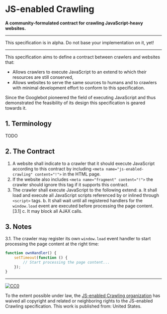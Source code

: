 # JS-enabled Crawling

**A community-formulated contract for crawling JavaScript-heavy websites.**

---

This specification is in alpha. Do not base your implementation on it, yet!

---

This specification aims to define a contract between crawlers and websites that:

- Allows crawlers to execute JavaScript to an extend to which their resources are still conserved,
- Allows websites to serve the same sources to humans and to crawlers with minimal development effort to conform to this specification.

Since the Googlebot pioneered the field of executing JavaScript and thus demonstrated the feasibility of its design this specification is geared towards it.

## 1. Terminology

TODO

## 2. The Contract

1. A website shall indicate to a crawler that it should execute JavaScript according to this contract by including `<meta name="js-enabled-crawling" content="!">` in the HTML page.
2. If the website also includes `<meta name="fragment" content="!">` the crawler should ignore this tag if it supports this contract.
3. The crawler shall execute JavaScript to the following extend:
    a. It shall load and execute all JavaScript scripts referenced by or inlined through `<script>` tags.
    b. It shall wait until all registered handlers for the `window.load` event are executed before processing the page content. [3.1]
    c. It may block all AJAX calls.

## 3. Notes

3.1. The crawler may register its own `window.load` event handler to start processing the page content at the right time:

``` js
function ownHandler() {
	setTimeout(function () {
		// Start processing the page content...
	});
}
```

---

[![CC0](https://i.creativecommons.org/p/zero/1.0/88x31.png)](https://creativecommons.org/publicdomain/zero/1.0/)

To the extent possible under law, the [JS-enabled Crawling organization](https://github.com/js-enabled-crawling) has waived all copyright and related or neighboring rights to the JS-enabled Crawling specification. This work is published from: United States.